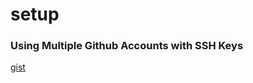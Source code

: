 # setup


### Using Multiple Github Accounts with SSH Keys

[gist](https://gist.github.com/ywang512/e0f6208f41bb07c260a14f3917460309)


